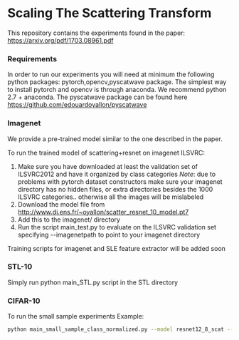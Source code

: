 # Scaling The Scattering Transform
This repository contains the experiments found in the paper: https://arxiv.org/pdf/1703.08961.pdf

### Requirements
In order to run our experiments you will need at minimum the following python packages: pytorch,opencv,pyscatwave package.
The simplest way to install pytorch and opencv is through anaconda. We recommend python 2.7 + anaconda.
The pyscatwave package can be found here https://github.com/edouardoyallon/pyscatwave

### Imagenet
We provide a pre-trained model similar to the one described in the paper. 

To run the trained model of scattering+resnet on imagenet ILSVRC:

1) Make sure you have downloaded at least the validation set of ILSVRC2012 and have it organized by class categories
*Note*: due to problems with pytorch dataset constructors make sure your imagenet directory has no hidden files, or extra directories besides the 1000 ILSVRC categories.. otherwise all the images will be mislabeled
2) Download the model file from  http://www.di.ens.fr/~oyallon/scatter_resnet_10_model.pt7
3) Add this to the imagenet/ directory
4) Run the script main_test.py to evaluate on the ILSVRC validation set specifying --imagenetpath to point to your imagenet directory

Training scripts for imagenet and SLE feature extractor will be added soon

### STL-10
Simply run python main_STL.py script in the STL directory

### CIFAR-10
To run the small sample experiments
Example:

```bash
python main_small_sample_class_normalized.py --model resnet12_8_scat --save "test"  --seed 1 --sampleSize 500 --mul 20
```
